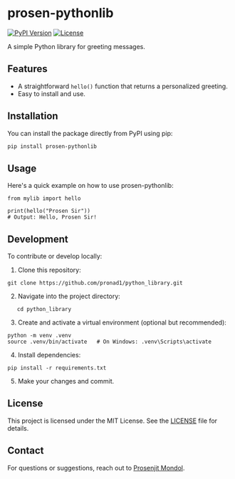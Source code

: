 # prosen-pythonlib

[![PyPI Version](https://img.shields.io/pypi/v/prosen-pythonlib)](https://pypi.org/project/prosen-pythonlib/)
[![License](https://img.shields.io/badge/license-MIT-blue.svg)](LICENSE)

A simple Python library for greeting messages.

## Features

- A straightforward `hello()` function that returns a personalized greeting.
- Easy to install and use.

## Installation

You can install the package directly from PyPI using pip:

```bash
pip install prosen-pythonlib
```
## Usage
Here's a quick example on how to use prosen-pythonlib:
```
from mylib import hello

print(hello("Prosen Sir"))
# Output: Hello, Prosen Sir!
```
## Development
To contribute or develop locally:

1. Clone this repository:
```
git clone https://github.com/pronad1/python_library.git
```
2. Navigate into the project directory:
```
   cd python_library
```
3. Create and activate a virtual environment (optional but recommended):
```
python -m venv .venv
source .venv/bin/activate   # On Windows: .venv\Scripts\activate
```
4. Install dependencies:
```
pip install -r requirements.txt
```
5. Make your changes and commit.

   
## License

This project is licensed under the MIT License. See the [LICENSE](LICENSE) file for details.

## Contact

For questions or suggestions, reach out to [Prosenjit Mondol](https://github.com/prosenjitmondol).


